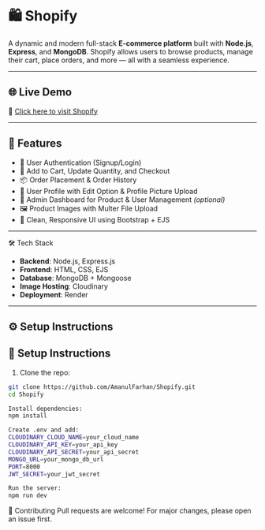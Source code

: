 # 🛍️ Shopify

A dynamic and modern full-stack **E-commerce platform** built with **Node.js**, **Express**, and **MongoDB**. Shopify allows users to browse products, manage their cart, place orders, and more — all with a seamless experience.

---

## 🌐 Live Demo

🚀 [Click here to visit Shopify](https://shopify-sxhr.onrender.com/)

---

## 🚀 Features

- 🔐 User Authentication (Signup/Login)
- 🛒 Add to Cart, Update Quantity, and Checkout
- 📦 Order Placement & Order History
- 👤 User Profile with Edit Option & Profile Picture Upload
- 🧾 Admin Dashboard for Product & User Management *(optional)*
- 🖼 Product Images with Multer File Upload
- 🎨 Clean, Responsive UI using Bootstrap + EJS

---

🛠 Tech Stack

- **Backend**: Node.js, Express.js
- **Frontend**: HTML, CSS, EJS
- **Database**: MongoDB + Mongoose
- **Image Hosting**: Cloudinary
- **Deployment**: Render

---

## ⚙️ Setup Instructions
## 🚧 Setup Instructions

1. Clone the repo:
```bash
git clone https://github.com/AmanulFarhan/Shopify.git
cd Shopify

Install dependencies:
npm install

Create .env and add:
CLOUDINARY_CLOUD_NAME=your_cloud_name
CLOUDINARY_API_KEY=your_api_key
CLOUDINARY_API_SECRET=your_api_secret
MONGO_URL=your_mongo_db_url
PORT=8000
JWT_SECRET=your_jwt_secret

Run the server:
npm run dev
```

🤝 Contributing
Pull requests are welcome! For major changes, please open an issue first.
